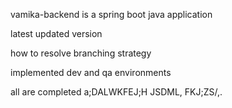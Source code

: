vamika-backend is a spring boot java application

latest updated version

how to resolve branching strategy

implemented dev and qa environments

all are completed
a;DALWKFEJ;H JSDML,
FKJ;ZS/,.